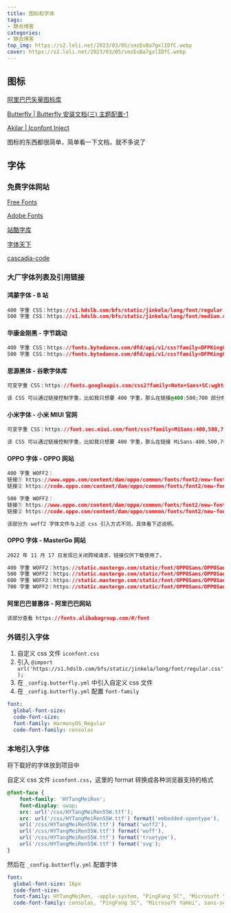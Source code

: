 ```yaml
---
title: 图标和字体
tags:
- 静态博客
categories:
- 静态博客
top_img: https://s2.loli.net/2023/03/05/smzEuBa7gxlIDfC.webp
cover: https://s2.loli.net/2023/03/05/smzEuBa7gxlIDfC.webp
---
```


## 图标

[阿里巴巴矢量图标库](https://www.iconfont.cn/)

[Butterfly | Butterfly 安装文档(三) 主题配置-1](https://butterfly.js.org/posts/4aa8abbe/#%E4%BB%A3%E7%A2%BC%E9%AB%98%E5%BA%A6%E9%99%90%E5%88%B6)

[Akilar | Iconfont Inject](https://akilar.top/posts/d2ebecef/)

图标的东西都很简单，简单看一下文档，就不多说了

## 字体

### 免费字体网站

[Free Fonts](https://www.fontspace.com/)

[Adobe Fonts](https://github.com/adobe-fonts)

[站酷字库](https://www.zcool.com.cn/special/zcoolfonts/)

[字体天下](https://www.fonts.net.cn/)

[cascadia-code](https://github.com/microsoft/cascadia-code)

### 大厂字体列表及引用链接

#### 鸿蒙字体 - B 站

```css
400 字重 CSS：https://s1.hdslb.com/bfs/static/jinkela/long/font/regular.css
500 字重 CSS：https://s1.hdslb.com/bfs/static/jinkela/long/font/medium.css
```

#### 华康金刚黑 - 字节跳动

```css
400 字重 CSS：https://fonts.bytedance.com/dfd/api/v1/css?family=DFPKingGothicGB-Regular&display=swap
500 字重 CSS：https://fonts.bytedance.com/dfd/api/v1/css?family=DFPKingGothicGB-medium&display=swap
```

#### 思源黑体 - 谷歌字体库

```css
可变字重 CSS：https://fonts.googleapis.com/css2?family=Noto+Sans+SC:wght@400;500;700&display=swap

该 CSS 可以通过链接控制字重，比如我只想要 400 字重，那么在链接@400;500;700 部分修改为@400，增加同理。
```
#### 小米字体 - 小米 MIUI 官网

```css
可变字重 CSS：https://font.sec.miui.com/font/css?family=MiSans:400,500,700:Chinese_Simplify,Latin&display=swap

该 CSS 可以通过链接控制字重，比如我只想要 400 字重，那么在链接 MiSans:400,500,700 部分修改为 MiSans:400，增加同理。
```

#### OPPO 字体 - OPPO 网站

```css
400 字重 WOFF2：
链接①	https://www.oppo.com/content/dam/oppo/common/fonts/font2/new-font/OPPOSansOS2-5000-Regular.woff2
链接②	https://code.oppo.com/content/dam/oppo/common/fonts/font2/new-font/OPPOSansOS2-5000-Regular.woff2

500 字重 WOFF2：
链接①	https://www.oppo.com/content/dam/oppo/common/fonts/font2/new-font/OPPOSansOS2-5000-Medium.woff2
链接②	https://code.oppo.com/content/dam/oppo/common/fonts/font2/new-font/OPPOSansOS2-5000-Medium.woff2

该部分为 woff2 字体文件与上述 css 引入方式不同，具体看下述说明。
```

#### OPPO 字体 - MasterGo 网站

```css
2022 年 11 月 17 日发现已关闭跨域请求，链接仅供下载使用了。

400 字重 WOFF2：https://static.mastergo.com/static/font/OPPOSans/OPPOSans-Regular.woff2
500 字重 WOFF2：https://static.mastergo.com/static/font/OPPOSans/OPPOSans-Medium.woff2
600 字重 WOFF2：https://static.mastergo.com/static/font/OPPOSans/OPPOSans-Bold.woff2
700 字重 WOFF2：https://static.mastergo.com/static/font/OPPOSans/OPPOSans-Heavy.woff2
```

#### 阿里巴巴普惠体 - 阿里巴巴网站

```css
该部分查看 https://fonts.alibabagroup.com/#/font
```

### 外链引入字体

1. 自定义 css 文件 `iconfont.css`
2. 引入 `@import url('https://s1.hdslb.com/bfs/static/jinkela/long/font/regular.css');`
3. 在 `_config.butterfly.yml` 中引入自定义 css 文件
4. 在 `_config.butterfly.yml` 配置 `font-family`

```yaml
font:
  global-font-size:
  code-font-size:
  font-family: HarmonyOS_Regular
  code-font-family: consolas
```

### 本地引入字体

将下载好的字体放到项目中

自定义 css 文件 `iconfont.css`，这里的 format 转换成各种浏览器支持的格式

```css
@font-face {
    font-family: 'HYTangMeiRen';
    font-display: swap;
    src: url('/css/HYTangMeiRen55W.ttf');
    src: url('/css/HYTangMeiRen55W.ttf') format('embedded-opentype'),
    url('/css/HYTangMeiRen55W.ttf') format('woff2'),
    url('/css/HYTangMeiRen55W.ttf') format('woff'),
    url('/css/HYTangMeiRen55W.ttf') format('truetype'),
    url('/css/HYTangMeiRen55W.ttf') format('svg');
}
```

然后在 `_config.butterfly.yml` 配置字体

```yaml
font:
  global-font-size: 16px
  code-font-size:
  font-family: HYTangMeiRen, -apple-system, "PingFang SC", "Microsoft YaHei", sans-serif
  code-font-family: consolas, "PingFang SC", "Microsoft YaHei", sans-serif
```

